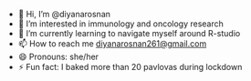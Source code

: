 - 👋 Hi, I’m @diyanarosnan
- 👀 I’m interested in immunology and oncology research
- 🌱 I’m currently learning to navigate myself around R-studio
- 📫 How to reach me diyanarosnan261@gmail.com
- 😄 Pronouns: she/her
- ⚡ Fun fact: I baked more than 20 pavlovas during lockdown

<!---
diyanarosnan/diyanarosnan is a ✨ special ✨ repository because its `README.md` (this file) appears on your GitHub profile.
You can click the Preview link to take a look at your changes.
--->
